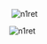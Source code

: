 <p>&nbsp;<img align="center" src="https://github-readme-stats.vercel.app/api?username=n1ret&show_icons=true&locale=en" alt="n1ret" /></p>

<p><img align="center" src="https://github-readme-streak-stats.herokuapp.com/?user=n1ret&" alt="n1ret" /></p>
